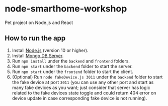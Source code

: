 # node-smarthome-workshop

Pet project on Node.js and React

## How to run the app

1. Install [Node.js](https://nodejs.org) (version 10 or higher).
2. Install [Mongo DB Server](https://www.mongodb.com/download-center/community).
3. Run `npm install` under the `backend` and `frontend` folders.
4. Run `npm start` under the `backend` folder to start the server.
5. Run `npm start` under the `frontend` folder to start the client.
6. (Optional) Run `node fakeDevice.js 3011` under the `backend` folder to start the fake device at port `3011`
(you can use any other port and start as many fake devices as you want; just consider that server has logic
related to the fake devices state toggle and could return 404 error on device update in case corresponding
fake device is not running).
